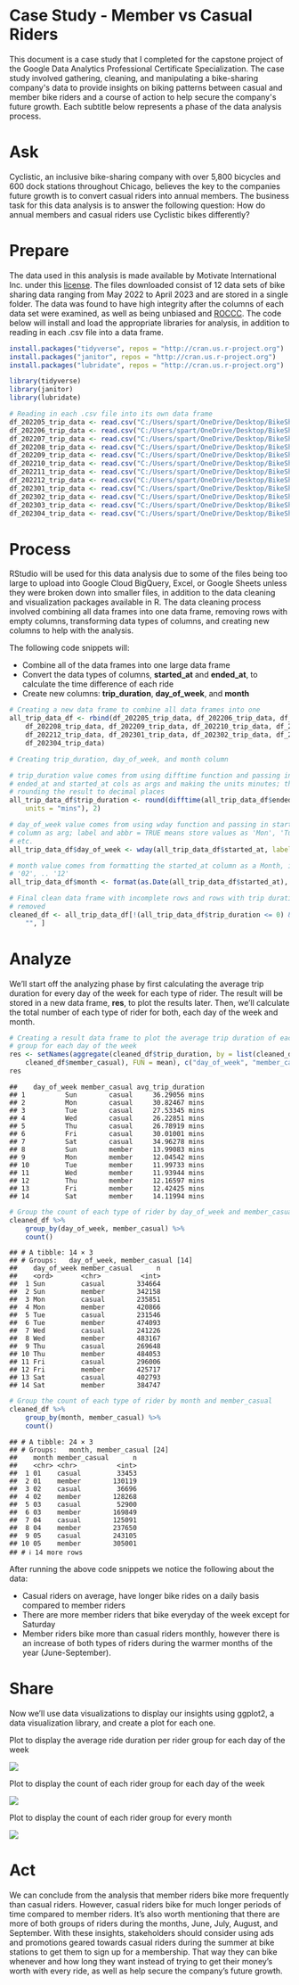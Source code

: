 Case Study - Member vs Casual Riders
================
This document is a case study that I completed for the capstone project of the Google Data Analytics Professional Certificate Specialization. The case study involved gathering, cleaning, and manipulating a bike-sharing company's data to provide insights on biking patterns between casual and member bike riders and a course of action to help secure the company's future growth. Each subtitle below represents a phase of the data analysis process.





# Ask

Cyclistic, an inclusive bike-sharing company with over 5,800 bicycles
and 600 dock stations throughout Chicago, believes the key to the
companies future growth is to convert casual riders into annual members.
The business task for this data analysis is to answer the following
question: How do annual members and casual riders use Cyclistic bikes
differently?

# Prepare

The data used in this analysis is made available by Motivate
International Inc. under this
[license](https://ride.divvybikes.com/data-license-agreement). The files
downloaded consist of 12 data sets of bike sharing data ranging from May
2022 to April 2023 and are stored in a single folder. The data was found
to have high integrity after the columns of each data set were examined,
as well as being unbiased and
[ROCCC](https://www.coursera.org/learn/data-preparation/lecture/lHirM/what-is-bad-data).
The code below will install and load the appropriate libraries for
analysis, in addition to reading in each .csv file into a data frame.

``` r
install.packages("tidyverse", repos = "http://cran.us.r-project.org")
install.packages("janitor", repos = "http://cran.us.r-project.org")
install.packages("lubridate", repos = "http://cran.us.r-project.org")
```

``` r
library(tidyverse)
library(janitor)
library(lubridate)
```

``` r
# Reading in each .csv file into its own data frame
df_202205_trip_data <- read.csv("C:/Users/spart/OneDrive/Desktop/BikeShareData/202205-divvy-tripdata.csv")
df_202206_trip_data <- read.csv("C:/Users/spart/OneDrive/Desktop/BikeShareData/202206-divvy-tripdata.csv")
df_202207_trip_data <- read.csv("C:/Users/spart/OneDrive/Desktop/BikeShareData/202207-divvy-tripdata.csv")
df_202208_trip_data <- read.csv("C:/Users/spart/OneDrive/Desktop/BikeShareData/202208-divvy-tripdata.csv")
df_202209_trip_data <- read.csv("C:/Users/spart/OneDrive/Desktop/BikeShareData/202209-divvy-tripdata.csv")
df_202210_trip_data <- read.csv("C:/Users/spart/OneDrive/Desktop/BikeShareData/202210-divvy-tripdata.csv")
df_202211_trip_data <- read.csv("C:/Users/spart/OneDrive/Desktop/BikeShareData/202211-divvy-tripdata.csv")
df_202212_trip_data <- read.csv("C:/Users/spart/OneDrive/Desktop/BikeShareData/202212-divvy-tripdata.csv")
df_202301_trip_data <- read.csv("C:/Users/spart/OneDrive/Desktop/BikeShareData/202301-divvy-tripdata.csv")
df_202302_trip_data <- read.csv("C:/Users/spart/OneDrive/Desktop/BikeShareData/202302-divvy-tripdata.csv")
df_202303_trip_data <- read.csv("C:/Users/spart/OneDrive/Desktop/BikeShareData/202303-divvy-tripdata.csv")
df_202304_trip_data <- read.csv("C:/Users/spart/OneDrive/Desktop/BikeShareData/202304-divvy-tripdata.csv")
```

# Process

RStudio will be used for this data analysis due to some of the files
being too large to upload into Google Cloud BigQuery, Excel, or Google
Sheets unless they were broken down into smaller files, in addition to
the data cleaning and visualization packages available in R. The data
cleaning process involved combining all data frames into one data frame,
removing rows with empty columns, transforming data types of columns,
and creating new columns to help with the analysis.

The following code snippets will:

- Combine all of the data frames into one large data frame
- Convert the data types of columns, **started_at** and **ended_at**, to
  calculate the time difference of each ride
- Create new columns: **trip_duration**, **day_of_week**, and **month**

``` r
# Creating a new data frame to combine all data frames into one
all_trip_data_df <- rbind(df_202205_trip_data, df_202206_trip_data, df_202207_trip_data,
    df_202208_trip_data, df_202209_trip_data, df_202210_trip_data, df_202211_trip_data,
    df_202212_trip_data, df_202301_trip_data, df_202302_trip_data, df_202303_trip_data,
    df_202304_trip_data)
```

``` r
# Creating trip_duration, day_of_week, and month column

# trip_duration value comes from using difftime function and passing in
# ended_at and started_at cols as args and making the units minutes; then
# rounding the result to decimal places
all_trip_data_df$trip_duration <- round(difftime(all_trip_data_df$ended_at, all_trip_data_df$started_at,
    units = "mins"), 2)

# day_of_week value comes from using wday function and passing in started_at
# column as arg; label and abbr = TRUE means store values as 'Mon', 'Tues',
# etc.
all_trip_data_df$day_of_week <- wday(all_trip_data_df$started_at, label = TRUE, abbr = TRUE)

# month value comes from formatting the started_at column as a Month, ie. '01',
# '02', .. '12'
all_trip_data_df$month <- format(as.Date(all_trip_data_df$started_at), "%m")
```

``` r
# Final clean data frame with incomplete rows and rows with trip duration <= 0
# removed
cleaned_df <- all_trip_data_df[!(all_trip_data_df$trip_duration <= 0) & all_trip_data_df$start_station_name !=
    "", ]
```

# Analyze

We’ll start off the analyzing phase by first calculating the average
trip duration for every day of the week for each type of rider. The
result will be stored in a new data frame, **res**, to plot the results
later. Then, we’ll calculate the total number of each type of rider for
both, each day of the week and month.

``` r
# Creating a result data frame to plot the average trip duration of each rider
# group for each day of the week
res <- setNames(aggregate(cleaned_df$trip_duration, by = list(cleaned_df$day_of_week,
    cleaned_df$member_casual), FUN = mean), c("day_of_week", "member_casual", "avg_trip_duration"))
res
```

    ##    day_of_week member_casual avg_trip_duration
    ## 1          Sun        casual     36.29056 mins
    ## 2          Mon        casual     30.82467 mins
    ## 3          Tue        casual     27.53345 mins
    ## 4          Wed        casual     26.22851 mins
    ## 5          Thu        casual     26.78919 mins
    ## 6          Fri        casual     30.01001 mins
    ## 7          Sat        casual     34.96278 mins
    ## 8          Sun        member     13.99083 mins
    ## 9          Mon        member     12.04542 mins
    ## 10         Tue        member     11.99733 mins
    ## 11         Wed        member     11.93944 mins
    ## 12         Thu        member     12.16597 mins
    ## 13         Fri        member     12.42425 mins
    ## 14         Sat        member     14.11994 mins

``` r
# Group the count of each type of rider by day_of_week and member_casual
cleaned_df %>%
    group_by(day_of_week, member_casual) %>%
    count()
```

    ## # A tibble: 14 × 3
    ## # Groups:   day_of_week, member_casual [14]
    ##    day_of_week member_casual      n
    ##    <ord>       <chr>          <int>
    ##  1 Sun         casual        334664
    ##  2 Sun         member        342158
    ##  3 Mon         casual        235851
    ##  4 Mon         member        420866
    ##  5 Tue         casual        231546
    ##  6 Tue         member        474093
    ##  7 Wed         casual        241226
    ##  8 Wed         member        483167
    ##  9 Thu         casual        269648
    ## 10 Thu         member        484053
    ## 11 Fri         casual        296006
    ## 12 Fri         member        425717
    ## 13 Sat         casual        402793
    ## 14 Sat         member        384747

``` r
# Group the count of each type of rider by month and member_casual
cleaned_df %>%
    group_by(month, member_casual) %>%
    count()
```

    ## # A tibble: 24 × 3
    ## # Groups:   month, member_casual [24]
    ##    month member_casual      n
    ##    <chr> <chr>          <int>
    ##  1 01    casual         33453
    ##  2 01    member        130119
    ##  3 02    casual         36696
    ##  4 02    member        128268
    ##  5 03    casual         52900
    ##  6 03    member        169849
    ##  7 04    casual        125091
    ##  8 04    member        237650
    ##  9 05    casual        243105
    ## 10 05    member        305001
    ## # ℹ 14 more rows

After running the above code snippets we notice the following about the
data:

- Casual riders on average, have longer bike rides on a daily basis
  compared to member riders
- There are more member riders that bike everyday of the week except for
  Saturday
- Member riders bike more than casual riders monthly, however there is
  an increase of both types of riders during the warmer months of the
  year (June-September).

# Share

Now we’ll use data visualizations to display our insights using ggplot2,
a data visualization library, and create a plot for each one.

Plot to display the average ride duration per rider group for each day
of the week

![](Google_Data_Analytics_Project_files/figure-gfm/Plotting%20the%20average%20ride%20time%20per%20group%20for%20each%20day%20of%20the%20week-1.png)<!-- -->

Plot to display the count of each rider group for each day of the week

![](Google_Data_Analytics_Project_files/figure-gfm/Plotting%20the%20count%20of%20riders%20each%20day%20of%20the%20week-1.png)<!-- -->

Plot to display the count of each rider group for every month

![](Google_Data_Analytics_Project_files/figure-gfm/Plot%20of%20count%20of%20riders%20each%20month%20of%20the%20year-1.png)<!-- -->

# Act

We can conclude from the analysis that member riders bike more
frequently than casual riders. However, casual riders bike for much
longer periods of time compared to member riders. It’s also worth
mentioning that there are more of both groups of riders during the
months, June, July, August, and September. With these insights,
stakeholders should consider using ads and promotions geared towards
casual riders during the summer at bike stations to get them to sign up
for a membership. That way they can bike whenever and how long they want
instead of trying to get their money’s worth with every ride, as well as
help secure the company’s future growth.
